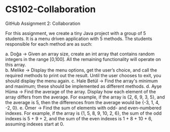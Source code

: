 # CS102-Collaboration
GitHub Assignment 2: Collaboration

For this assignment, we create a tiny Java project with a group of 5 students. 
It is a menu driven application with 5 methods. The students responsible for each method are as such:

a. Doğa -> Given an array size, create an int array that contains random integers in the range [0,100]. All the remaining functionality will operate on this array. <br>
b. Melike -> Display the menu options, get the user’s choice, and call the required methods to print out the result. Until the user chooses to exit, you should display the menu again.
c. Hale Betül -> Find the array's minimum and maximum; these should be implemented as different methods.
d. Ayşe Hüma -> Find the average of the array. Display how each element of the array differs from the average. For example, if the array is {2, 6, 9, 3, 5}, and the average is 5, then the differences from the average would be {-3, 1, 4, -2, 0}.
e. Ömer -> Find the sum of elements with odd- and even-numbered indexes. For example, if the array is {1, 5, 8, 9, 10, 2, 6}, the sum of the odd indexes is 5 + 9 + 2, and the sum of the even indexes is 1 + 8 + 10 + 6, assuming indexes start at 0.

